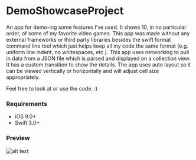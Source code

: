 # DemoShowcaseProject
An app for demo-ing some features I've used. It shows 10, in no particular order, of some of my favorite video games. This app was made without any external frameworks or third party libraries besides the swift format command line tool which just helps keep all my code the same format (e.g. uniform line indent, no whitespaces, etc.). This app uses networking to pull in data from a JSON file which is parsed and displayed on a collection view. It has a custom transition to show the details. The app uses auto layout so it can be viewed vertically or horizontally and will adjust cell size appropriately.

Feel free to look at or use the code. :)

### Requirements ###
* iOS 9.0+
* Swift 3.0+

### Preview ###
![alt text](https://github.com/kirby10023/DemoShowcaseProject/blob/master/SupportFiles/demoApp.gif "Demo")
